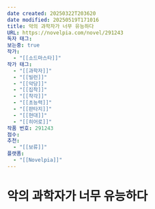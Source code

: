 ```yaml
---
date created: 20250322T203620
date modified: 20250519T171016
title: 악의 과학자가 너무 유능하다
URL: https://novelpia.com/novel/291243
독자 태그: 
보는중: true
작가:
  - "[[소드마스타]]"
작가 태그:
  - "[[과학자]]"
  - "[[빌런]]"
  - "[[악당]]"
  - "[[집착]]"
  - "[[착각]]"
  - "[[초능력]]"
  - "[[판타지]]"
  - "[[현대]]"
  - "[[히어로]]"
작품 번호: 291243
점수: 
추천:
  - "[[보류]]"
플랫폼:
  - "[[Novelpia]]"
---
```


# 악의 과학자가 너무 유능하다
